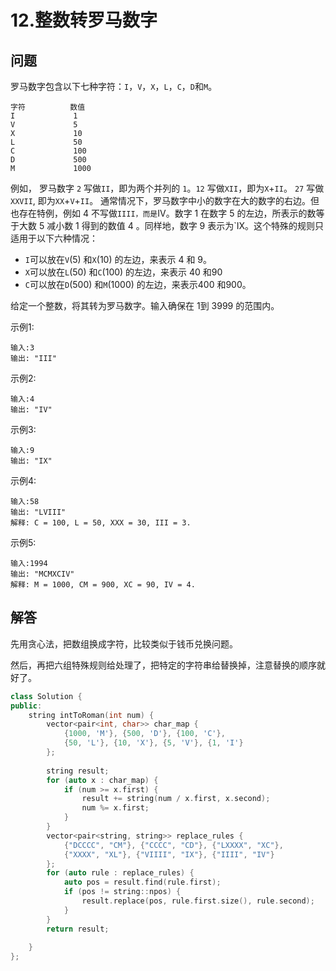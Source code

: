 # 12.整数转罗马数字

## 问题
罗马数字包含以下七种字符：`I`，`V`，`X`，`L`，`C`，`D`和`M`。
```
字符          数值
I             1
V             5
X             10
L             50
C             100
D             500
M             1000
```
例如， 罗马数字 `2` 写做`II`，即为两个并列的 `1`。`12` 写做`XII`，即为`X`+`II`。 `27` 写做`XXVII`, 即为`XX`+`V`+`II`。
通常情况下，罗马数字中小的数字在大的数字的右边。但也存在特例，例如 4 不写做`IIII，而是`IV。数字 1 在数字 5 的左边，所表示的数等于大数 5 减小数 1 得到的数值 4 。同样地，数字 9 表示为`IX。这个特殊的规则只适用于以下六种情况：

- `I`可以放在`V`(5) 和`X`(10) 的左边，来表示 4 和 9。
- `X`可以放在`L`(50) 和`C`(100) 的左边，来表示 40 和90
- `C`可以放在`D`(500) 和`M`(1000) 的左边，来表示400 和900。

给定一个整数，将其转为罗马数字。输入确保在 1到 3999 的范围内。

示例1:
```
输入:3
输出: "III"
```
示例2:
```
输入:4
输出: "IV"
```

示例3:
```
输入:9
输出: "IX"
```

示例4:
```
输入:58
输出: "LVIII"
解释: C = 100, L = 50, XXX = 30, III = 3.
```

示例5:
```
输入:1994
输出: "MCMXCIV"
解释: M = 1000, CM = 900, XC = 90, IV = 4.
```

## 解答
先用贪心法，把数组换成字符，比较类似于钱币兑换问题。

然后，再把六组特殊规则给处理了，把特定的字符串给替换掉，注意替换的顺序就好了。

```C++
class Solution {
public:
    string intToRoman(int num) {
        vector<pair<int, char>> char_map {
            {1000, 'M'}, {500, 'D'}, {100, 'C'},
            {50, 'L'}, {10, 'X'}, {5, 'V'}, {1, 'I'}
        };
        
        string result;
        for (auto x : char_map) {
            if (num >= x.first) {
                result += string(num / x.first, x.second);
                num %= x.first;
            }
        }
        vector<pair<string, string>> replace_rules { 
            {"DCCCC", "CM"}, {"CCCC", "CD"}, {"LXXXX", "XC"},
            {"XXXX", "XL"}, {"VIIII", "IX"}, {"IIII", "IV"}
        };
        for (auto rule : replace_rules) {
            auto pos = result.find(rule.first);
            if (pos != string::npos) {
                result.replace(pos, rule.first.size(), rule.second);
            }
        }
        return result;
        
    }
};
```
